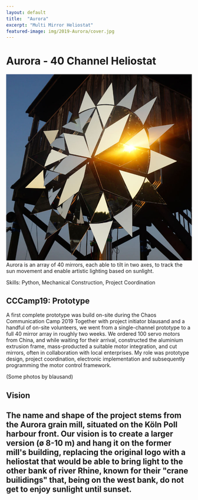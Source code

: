 ```yaml
---
layout: default
title:  "Aurora"
excerpt: "Multi Mirror Heliostat"
featured-image: img/2019-Aurora/cover.jpg
---
```


<h1>Aurora - 40 Channel Heliostat</h1>
<span class="image left"><a href="img/2019-Aurora/cover.jpg"><img src="img/2019-Aurora/cover.jpg" alt="Aurora Heliostat" /></a></span>
Aurora is an array of 40 mirrors, each able to tilt in two axes, to track the sun movement and enable artistic lighting based on sunlight.

Skills: Python, Mechanical Construction, Project Coordination

<h2>CCCamp19: Prototype</h2>
A first complete prototype was build on-site during the Chaos Communication Camp 2019
Together with project initiator blausand and a handful of on-site volunteers, we went from a single-channel prototype to a full 40 mirror array in roughly two weeks. We ordered 100 servo motors from China, and while waiting for their arrival, constructed the aluminium extrusion frame, mass-producted a suitable motor integration, and cut mirrors, often in collaboration with local enterprises. My role was prototype design, project coordination, electronic implementation and subsequently programming the motor control framework. 

(Some photos by blausand)

<h2>Vision<h2>
The name and shape of the project stems from the Aurora grain mill, situated on the Köln Poll harbour front. Our vision is to create a larger version (ø 8-10 m) and hang it on the former mill's building, replacing the original logo with a heliostat that would be able to bring light to the other bank of river Rhine, known for their "crane builidings" that, being on the west bank, do not get to enjoy sunlight until sunset.
